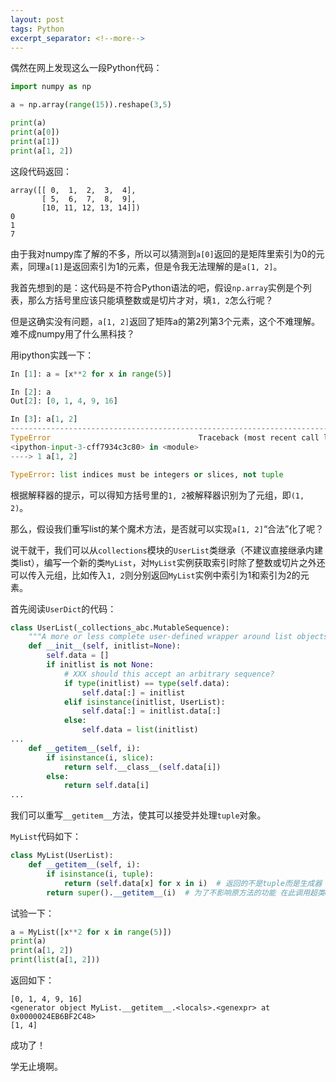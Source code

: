 ```yaml
---
layout: post
tags: Python
excerpt_separator: <!--more-->
---
```


偶然在网上发现这么一段Python代码：

```python
import numpy as np

a = np.array(range(15)).reshape(3,5)

print(a)
print(a[0])
print(a[1])
print(a[1, 2])
```

这段代码返回：

<!--more-->

```text
array([[ 0,  1,  2,  3,  4],
       [ 5,  6,  7,  8,  9],
       [10, 11, 12, 13, 14]])
0
1
7
```

由于我对numpy库了解的不多，所以可以猜测到`a[0]`返回的是矩阵里索引为0的元素，同理`a[1]`是返回索引为1的元素，但是令我无法理解的是`a[1, 2]`。

我首先想到的是：这代码是不符合Python语法的吧，假设`np.array`实例是个列表，那么方括号里应该只能填整数或是切片才对，填`1, 2`怎么行呢？

但是这确实没有问题，`a[1, 2]`返回了矩阵a的第2列第3个元素，这个不难理解。难不成numpy用了什么黑科技？

用ipython实践一下：

```python
In [1]: a = [x**2 for x in range(5)]

In [2]: a
Out[2]: [0, 1, 4, 9, 16]

In [3]: a[1, 2]
---------------------------------------------------------------------------
TypeError                                 Traceback (most recent call last)
<ipython-input-3-cff7934c3c80> in <module>
----> 1 a[1, 2]

TypeError: list indices must be integers or slices, not tuple
```

根据解释器的提示，可以得知方括号里的`1, 2`被解释器识别为了元组，即`(1, 2)`。

那么，假设我们重写list的某个魔术方法，是否就可以实现`a[1, 2]`“合法”化了呢？

说干就干，我们可以从`collections`模块的`UserList`类继承（不建议直接继承内建类list），编写一个新的类`MyList`，对`MyList`实例获取索引时除了整数或切片之外还可以传入元组，比如传入`1, 2`则分别返回`MyList`实例中索引为1和索引为2的元素。

首先阅读`UserDict`的代码：

```python
class UserList(_collections_abc.MutableSequence):
    """A more or less complete user-defined wrapper around list objects."""
    def __init__(self, initlist=None):
        self.data = []
        if initlist is not None:
            # XXX should this accept an arbitrary sequence?
            if type(initlist) == type(self.data):
                self.data[:] = initlist
            elif isinstance(initlist, UserList):
                self.data[:] = initlist.data[:]
            else:
                self.data = list(initlist)
...
    def __getitem__(self, i):
        if isinstance(i, slice):
            return self.__class__(self.data[i])
        else:
            return self.data[i]
...
```

我们可以重写`__getitem__`方法，使其可以接受并处理`tuple`对象。

`MyList`代码如下：

```python
class MyList(UserList):
    def __getitem__(self, i):
        if isinstance(i, tuple):
            return (self.data[x] for x in i)  # 返回的不是tuple而是生成器
        return super().__getitem__(i)  # 为了不影响原方法的功能 在此调用超类UserList的方法
```

试验一下：

```python
a = MyList([x**2 for x in range(5)])
print(a)
print(a[1, 2])
print(list(a[1, 2]))
```

返回如下：

```
[0, 1, 4, 9, 16]
<generator object MyList.__getitem__.<locals>.<genexpr> at 0x0000024EB6BF2C48>
[1, 4]
```

成功了！

学无止境啊。
